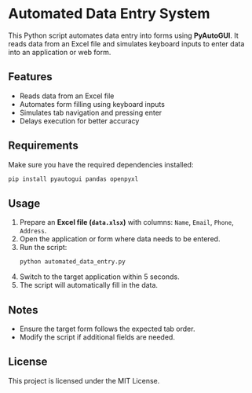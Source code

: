 # Automated Data Entry System

This Python script automates data entry into forms using **PyAutoGUI**. It reads data from an Excel file and simulates keyboard inputs to enter data into an application or web form.

## Features
- Reads data from an Excel file
- Automates form filling using keyboard inputs
- Simulates tab navigation and pressing enter
- Delays execution for better accuracy

## Requirements
Make sure you have the required dependencies installed:
```bash
pip install pyautogui pandas openpyxl
```

## Usage
1. Prepare an **Excel file (`data.xlsx`)** with columns: `Name`, `Email`, `Phone`, `Address`.
2. Open the application or form where data needs to be entered.
3. Run the script:
   ```bash
   python automated_data_entry.py
   ```
4. Switch to the target application within 5 seconds.
5. The script will automatically fill in the data.

## Notes
- Ensure the target form follows the expected tab order.
- Modify the script if additional fields are needed.

## License
This project is licensed under the MIT License.

